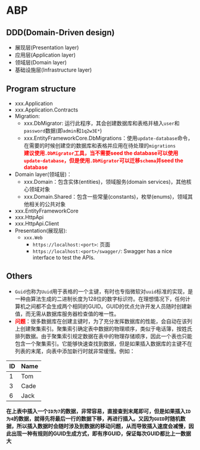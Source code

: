 # ABP
## DDD(Domain-Driven design)
* 展现层(Presentation layer)
* 应用层(Application layer)
* 领域层(Domain layer)
* 基础设施层(Infrastructure layer)

## Program structure
* xxx.Application
* xxx.Application.Contracts
* Migration:
    * xxx.DbMigrator: 运行此程序，其会创建数据库和表格并植入`user`和`password`数据(即`admin`和`1q2w3E*`)
    * xxx.EntityFrameworkCore.DbMigrations：使用`update-database`命令，在需要的时候创建空的数据库和表格并应用在待处理的`migrations`  
    **<font color="red">建议使用`.DbMigrator`工具，当不需要seed the database可以使用`update-database`，但是使用`.DbMigrator`可以迁移`schema`并seed the database</font>**
* Domain layer(领域层)：
    * xxx.Domain：包含实体(entities)，领域服务(domain services)，其他核心领域对象
    * xxx.Domain.Shared：包含一些常量(constants)，枚举(enums)，领域其他相关的公共对象
* xxx.EntityFrameworkCore
* xxx.HttpApi
* xxx.HttpApi.Client
* Presentation(展现层):
    * `xxx.Web`
        * `https://localhost:<port>`: 页面
        * `https://localhost:<port>/swagger/`: Swagger has a nice interface to test the APIs.

## Others
* `Guid`也称为`Uuid`用于表格的一个主键，有时也专指微软对`uuid`标准的实现，是一种由算法生成的二进制长度为128位的数字标识符。在理想情况下，任何计算机之间都不会生成两个相同的GUID。GUID的优点允许开发人员随时创建新值，而无需从数据库服务器检查值的唯一性。
* **<font color="red">问题</font>**：很多数据库在创建主键时，为了充分发挥数据库的性能，会自动在该列上创建聚集索引。聚集索引确定表中数据的物理顺序，类似于电话簿，按姓氏排列数据。由于聚集索引规定数据在表中的物理存储顺序，因此一个表也只能包含一个聚集索引。它能够快速查找到数据，但是如果插入数据库的主键不在列表的末尾，向表中添加新行时就非常缓慢。例如：

|ID|Name|
|--|----|
|1|Tom|
|3|Cade|
|6|Jack|
**在上表中插入一个`ID为7`的数据，非常容易，直接查到末尾即可，但是如果插入`ID为4`的数据，就得先将最后一行的数据下移，再进行插入。又因为`GUID`时随机数据，所以插入数据时会随时涉及到数据的移动问题，从而导致插入速度会减慢，因此出现一种有规则的GUID生成方式，即有序GUID，保证每次GUID都比上一数据大**
